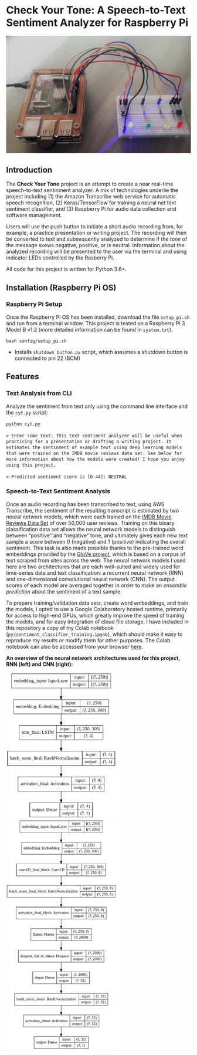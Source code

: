 Check Your Tone: A Speech-to-Text Sentiment Analyzer for Raspberry Pi
================

![](config/pi.jpg)

## Introduction

The **Check Your Tone** project is an attempt to create a near real-time
speech-to-text sentinment analyzer. A mix of technologies underlie the
project including (1) the Amazon Transcribe web service for automatic
speech recognition, (2) Keras/TensorFlow for training a neural net text
sentiment classifier, and (3) Raspberry Pi for audio data collection and
software management.

Users will use the push button to initiate a short audio recording from,
for example, a practice presentation or writing project. The recording
will then be converted to text and subsequently analyzed to determine if
the *tone* of the message skews negative, positive, or is neutral.
Information about the analyzed recording will be presented to the user
via the terminal and using indicator LEDs controlled by the Rasberry Pi.

All code for this project is written for Python 3.6+.

## Installation (Raspberry Pi OS)

### Raspberry Pi Setup

Once the Raspberry Pi OS has been installed, download the file
`setup_pi.sh` and run from a terminal window. This project is tested on
a Raspberry Pi 3 Model B v1.2 (more detailed information can be found in
`system.txt`).

    bash config/setup_pi.sh

  - Installs `shutdown_button.py` script, which assumes a shutdown
    button is connected to pin 22 (BCM)

## Features

### Text Analysis from CLI

Analyze the sentiment from text only using the command line interface
and the `cyt.py` script:

    python cyt.py
    
    > Enter some text: This text sentiment analyzer will be useful when practicing for a presentation or drafting a writing project. It estimates the sentinment of example text using deep learning models that were trained on the IMDB movie reviews data set. See below for more information about how the models were created! I hope you enjoy using this project.
    
    > Predicted sentiment score is [0.44]: NEUTRAL

### Speech-to-Text Sentiment Analysis

Once an audio recording has been transcribed to text, using AWS
Transcribe, the sentiment of the resulting transcript is estimated by
two neural network models, which were each trained on the [IMDB Movie
Reviews Data Set](https://ai.stanford.edu/~amaas/data/sentiment/) of
over 50,000 user reviews. Training on this binary classification data
set allows the neural network models to distinguish between “positive”
and “negative” tone, and ultimately gives each new text sample a score
between 0 (negative) and 1 (positive) indicating the overall sentiment.
This task is also made possible thanks to the pre-trained word
embeddings provided by the [GloVe
project](https://nlp.stanford.edu/projects/glove/), which is based on a
corpus of text scraped from sites across the web. The neural network
models I used here are two architectures that are each well-suited and
widely used for time-series data and text classification: a recurrent
neural network (RNN) and one-dimensional convolutional neural network
(CNN). The output scores of each model are averaged together in order to
make an *ensemble prediction* about the sentiment of a text sample.

To prepare training/validation data sets, create word embeddings, and
train the models, I opted to use a Google Colaboratory hosted runtime,
primarily for access to high-end GPUs, which greatly improve the speed
of training the models, and for easy integration of cloud file storage.
I have included in this repository a copy of my Colab notebook
(`py/sentiment_classifier_training.ipynb`), which should make it easy to
reproduce my results or modify them for other purposes. The Colab
notebook can also be accessed from your browser
[here](https://colab.research.google.com/drive/1YzP5I5b3PTRIVaXC0HPBxC_oWMpByZdo?usp=sharing).

**An overview of the neural network architectures used for this project,
RNN (left) and CNN (right):**

<p float="left">

<img src="TensorFlow Models/rnn_model.png" width="300" />
<img src="TensorFlow Models/cnn_model.png" width="300" />

</p>
